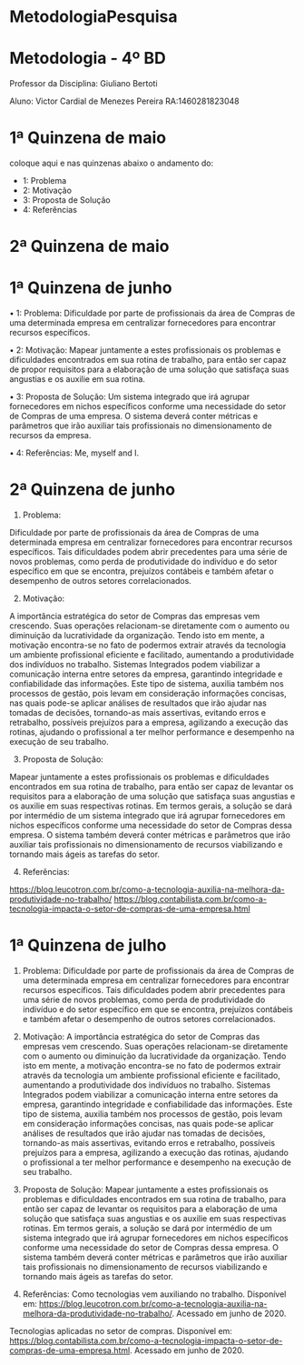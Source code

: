 # MetodologiaPesquisa
# Metodologia - 4º BD

 

Professor da Disciplina: Giuliano Bertoti 

 

Aluno: Victor Cardial de Menezes Pereira  RA:1460281823048

 

# 1ª Quinzena de maio

 

coloque aqui e nas quinzenas abaixo o andamento do:
 - 1: Problema
 - 2: Motivação
 - 3: Proposta de Solução
 - 4: Referências

 

# 2ª Quinzena de maio

 


# 1ª Quinzena de junho
 •	1: Problema: Dificuldade por parte de profissionais da área de Compras de uma determinada empresa em centralizar fornecedores para encontrar recursos específicos.
 
•	2: Motivação: Mapear juntamente a estes profissionais os problemas e dificuldades encontrados em sua rotina de trabalho, para então ser capaz de propor requisitos para a elaboração de uma solução que satisfaça suas angustias e os auxilie em sua rotina.

•	3: Proposta de Solução: Um sistema integrado que irá agrupar fornecedores em nichos específicos conforme uma necessidade do setor de Compras de uma empresa. O sistema deverá conter métricas e parâmetros que irão auxiliar tais profissionais no dimensionamento de recursos da empresa.

•	4: Referências: Me, myself and I.


 

# 2ª Quinzena de junho
1.	Problema: 

Dificuldade por parte de profissionais da área de Compras de uma determinada empresa em centralizar fornecedores para encontrar recursos específicos. Tais dificuldades podem abrir precedentes para uma série de novos problemas, como perda de produtividade do indivíduo e do setor específico em que se encontra, prejuízos contábeis e também afetar o desempenho de outros setores correlacionados.

2.	Motivação: 

A importância estratégica do setor de Compras das empresas vem crescendo. Suas operações relacionam-se diretamente com o aumento ou diminuição da lucratividade da organização.
Tendo isto em mente, a motivação encontra-se no fato de podermos extrair através da tecnologia um ambiente profissional eficiente e facilitado, aumentando a produtividade dos indivíduos no trabalho.
Sistemas Integrados podem viabilizar a comunicação interna entre setores da empresa, garantindo integridade e confiabilidade das informações.
Este tipo de sistema, auxilia também nos processos de gestão, pois levam em consideração informações concisas, nas quais pode-se aplicar análises de resultados que irão ajudar nas tomadas de decisões, tornando-as mais assertivas, evitando erros e retrabalho, possíveis prejuízos para a empresa, agilizando a execução das rotinas, ajudando o profissional a ter melhor performance e desempenho na execução de seu trabalho. 

3.	Proposta de Solução:

Mapear juntamente a estes profissionais os problemas e dificuldades encontrados em sua rotina de trabalho, para então ser capaz de levantar os requisitos para a elaboração de uma solução que satisfaça suas angustias e os auxilie em suas respectivas rotinas.
 Em termos gerais, a solução se dará por intermédio de um sistema integrado que irá agrupar fornecedores em nichos específicos conforme uma necessidade do setor de Compras dessa empresa. O sistema também deverá conter métricas e parâmetros que irão auxiliar tais profissionais no dimensionamento de recursos viabilizando e tornando mais ágeis as tarefas do setor.

4.	Referências:

https://blog.leucotron.com.br/como-a-tecnologia-auxilia-na-melhora-da-produtividade-no-trabalho/
https://blog.contabilista.com.br/como-a-tecnologia-impacta-o-setor-de-compras-de-uma-empresa.html

 


# 1ª Quinzena de julho

1.	Problema: 
Dificuldade por parte de profissionais da área de Compras de uma determinada empresa em centralizar fornecedores para encontrar recursos específicos. Tais dificuldades podem abrir precedentes para uma série de novos problemas, como perda de produtividade do indivíduo e do setor específico em que se encontra, prejuízos contábeis e também afetar o desempenho de outros setores correlacionados.

2.	Motivação: 
A importância estratégica do setor de Compras das empresas vem crescendo. Suas operações relacionam-se diretamente com o aumento ou diminuição da lucratividade da organização.
Tendo isto em mente, a motivação encontra-se no fato de podermos extrair através da tecnologia um ambiente profissional eficiente e facilitado, aumentando a produtividade dos indivíduos no trabalho.
Sistemas Integrados podem viabilizar a comunicação interna entre setores da empresa, garantindo integridade e confiabilidade das informações.
Este tipo de sistema, auxilia também nos processos de gestão, pois levam em consideração informações concisas, nas quais pode-se aplicar análises de resultados que irão ajudar nas tomadas de decisões, tornando-as mais assertivas, evitando erros e retrabalho, possíveis prejuízos para a empresa, agilizando a execução das rotinas, ajudando o profissional a ter melhor performance e desempenho na execução de seu trabalho. 

3.	Proposta de Solução:
Mapear juntamente a estes profissionais os problemas e dificuldades encontrados em sua rotina de trabalho, para então ser capaz de levantar os requisitos para a elaboração de uma solução que satisfaça suas angustias e os auxilie em suas respectivas rotinas.
 Em termos gerais, a solução se dará por intermédio de um sistema integrado que irá agrupar fornecedores em nichos específicos conforme uma necessidade do setor de Compras dessa empresa. O sistema também deverá conter métricas e parâmetros que irão auxiliar tais profissionais no dimensionamento de recursos viabilizando e tornando mais ágeis as tarefas do setor.

4.	Referências:
Como tecnologias vem auxiliando no trabalho. Disponível em:
https://blog.leucotron.com.br/como-a-tecnologia-auxilia-na-melhora-da-produtividade-no-trabalho/. Acessado em junho de 2020.

Tecnologias aplicadas no setor de compras. Disponível em:
https://blog.contabilista.com.br/como-a-tecnologia-impacta-o-setor-de-compras-de-uma-empresa.html. Acessado em junho de 2020.

